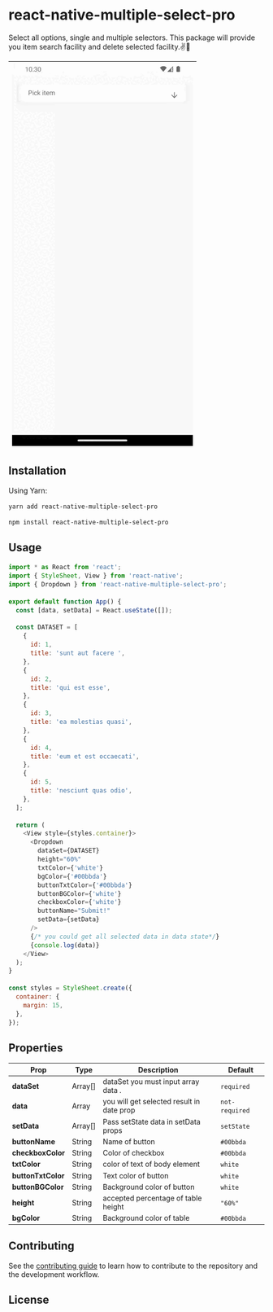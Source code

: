 # react-native-multiple-select-pro

Select all options, single and multiple selectors. This package will provide you item search facility and delete selected facility.:v::sparkling_heart:

| ![Screenshot a](screenshots/dropdown.gif) |
| ----------------------------------------- |

## Installation

Using Yarn:

```sh
yarn add react-native-multiple-select-pro
```

```sh
npm install react-native-multiple-select-pro
```

## Usage

```js
import * as React from 'react';
import { StyleSheet, View } from 'react-native';
import { Dropdown } from 'react-native-multiple-select-pro';

export default function App() {
  const [data, setData] = React.useState([]);

  const DATASET = [
    {
      id: 1,
      title: 'sunt aut facere ',
    },
    {
      id: 2,
      title: 'qui est esse',
    },
    {
      id: 3,
      title: 'ea molestias quasi',
    },
    {
      id: 4,
      title: 'eum et est occaecati',
    },
    {
      id: 5,
      title: 'nesciunt quas odio',
    },
  ];

  return (
    <View style={styles.container}>
      <Dropdown
        dataSet={DATASET}
        height="60%"
        txtColor={'white'}
        bgColor={'#00bbda'}
        buttonTxtColor={'#00bbda'}
        buttonBGColor={'white'}
        checkboxColor={'white'}
        buttonName="Submit!"
        setData={setData}
      />
      {/* you could get all selected data in data state*/}
      {console.log(data)}
    </View>
  );
}

const styles = StyleSheet.create({
  container: {
    margin: 15,
  },
});
```

## Properties

| Prop                  | Type    | Description                               | Default        |
| --------------------- | ------- | ----------------------------------------- | -------------- |
| <b>dataSet</b>        | Array[] | dataSet you must input array data .       | `required`     |
| <b>data</b>           | Array   | you will get selected result in date prop | `not-required` |
| <b>setData</b>        | Array[] | Pass setState data in setData props       | `setState`     |
| <b>buttonName</b>     | String  | Name of button                            | `#00bbda`      |
| <b>checkboxColor</b>  | String  | Color of checkbox                         | `#00bbda`      |
| <b>txtColor</b>       | String  | color of text of body element             | `white`        |
| <b>buttonTxtColor</b> | String  | Text color of button                      | `white`        |
| <b>buttonBGColor</b>  | String  | Background color of button                | `white`        |
| <b>height</b>         | String  | accepted percentage of table height       | `"60%"`        |
| <b>bgColor</b>        | String  | Background color of table                 | `#00bbda`      |

## Contributing

See the [contributing guide](CONTRIBUTING.md) to learn how to contribute to the repository and the development workflow.

## License
